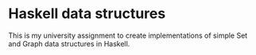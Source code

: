 # Haskell data structures
This is my university assignment to create implementations of simple Set and Graph data structures in Haskell.

